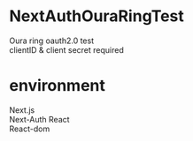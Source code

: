 # NextAuthOuraRingTest
Oura ring oauth2.0 test   
clientID & client secret required   

# environment
Next.js   
Next-Auth
React   
React-dom

